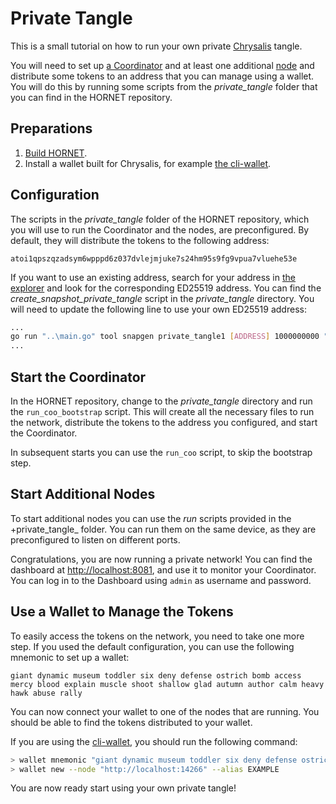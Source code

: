 # Private Tangle

This is a small tutorial on how to run your own private [Chrysalis](https://chrysalis.iota.org/) tangle.

You will need to set up [a Coordinator](https://legacy.docs.iota.org/docs/getting-started/1.1/the-tangle/the-coordinator) and at least one additional [node](getting_started.md) and distribute some tokens to an address that you can manage using a wallet. You will do this by running some scripts from the _private_tangle_ folder that you can find in the HORNET repository.

## Preparations

1. [Build HORNET](installation_steps.md).
2. Install a wallet built for Chrysalis, for example [the cli-wallet](https://github.com/iotaledger/cli-wallet).

## Configuration

The scripts in the _private_tangle_ folder of the HORNET repository, which you will use to run the Coordinator and the nodes, are preconfigured. By default, they will distribute the tokens to the following address:

```
atoi1qpszqzadsym6wpppd6z037dvlejmjuke7s24hm95s9fg9vpua7vluehe53e
```

If you want to use an existing address, search for your address in [the explorer](https://explorer.iota.org/mainnet) and look for the corresponding ED25519 address. You can find the _create_snapshot_private_tangle_ script in the _private_tangle_ directory.  You will need to update the following line to use your own ED25519 address:

```bash
...
go run "..\main.go" tool snapgen private_tangle1 [ADDRESS] 1000000000 "snapshots\private_tangle1\full_snapshot.bin"
...
```

## Start the Coordinator

In the HORNET repository, change to the _private_tangle_ directory and run the `run_coo_bootstrap` script. This will create all the necessary files to run the network, distribute the tokens to the address you configured, and start the Coordinator.

In subsequent starts you can use the `run_coo` script, to skip the bootstrap step.

## Start Additional Nodes

To start additional nodes you can use the _run_ scripts provided in the +private_tangle_ folder. You can run them on the same device, as they are preconfigured to listen on different ports.

Congratulations, you are now running a private network! You can find the dashboard at [http://localhost:8081](http://localhost:8081), and use it to monitor your Coordinator. You can log in to the Dashboard using `admin` as username and password.

## Use a Wallet to Manage the Tokens

To easily access the tokens on the network, you need to take one more step. If you used the default configuration, you can use the following mnemonic to set up a wallet:

```
giant dynamic museum toddler six deny defense ostrich bomb access mercy blood explain muscle shoot shallow glad autumn author calm heavy hawk abuse rally
```

You can now connect your wallet to one of the nodes that are running. You should be able to find the tokens distributed to your wallet.

If you are using the [cli-wallet](https://github.com/iotaledger/cli-wallet), you should run the following command:

```bash
> wallet mnemonic "giant dynamic museum toddler six deny defense ostrich bomb access mercy blood explain muscle shoot shallow glad autumn author calm heavy hawk abuse rally"
> wallet new --node "http://localhost:14266" --alias EXAMPLE
```

You are now ready start using your own private tangle!
